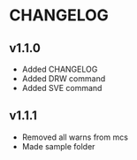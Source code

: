 # CHANGELOG

## v1.1.0
 - Added CHANGELOG
 - Added DRW command
 - Added SVE command
## v1.1.1
 - Removed all warns from mcs
 - Made sample folder